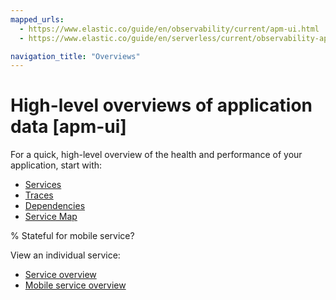 ```yaml
---
mapped_urls:
  - https://www.elastic.co/guide/en/observability/current/apm-ui.html
  - https://www.elastic.co/guide/en/serverless/current/observability-apm-ui-overview.html

navigation_title: "Overviews"
---
```


# High-level overviews of application data [apm-ui]


For a quick, high-level overview of the health and performance of your application, start with:

* [Services](../../../solutions/observability/apps/services.md)
* [Traces](../../../solutions/observability/apps/traces-2.md)
* [Dependencies](../../../solutions/observability/apps/dependencies.md)
* [Service Map](../../../solutions/observability/apps/service-map.md)

% Stateful for mobile service?

View an individual service:

* [Service overview](../../../solutions/observability/apps/service-overview.md)
* [Mobile service overview](../../../solutions/observability/apps/mobile-service-overview.md)
